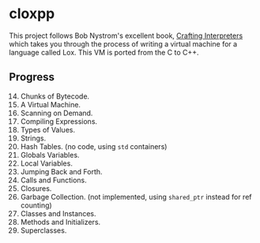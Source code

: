 # cloxpp

This project follows Bob Nystrom's excellent book, [Crafting Interpreters](http://www.craftinginterpreters.com) which takes you through the process of writing a virtual machine for a language called Lox. 
This VM is ported from the C to C++.

## Progress

14. Chunks of Bytecode.
15. A Virtual Machine.
16. Scanning on Demand.
17. Compiling Expressions.
18. Types of Values.
19. Strings.
20. Hash Tables. (no code, using `std` containers)
21. Globals Variables.
22. Local Variables.
23. Jumping Back and Forth.
24. Calls and Functions.
25. Closures.
26. Garbage Collection. (not implemented, using `shared_ptr` instead for ref counting)
27. Classes and Instances.
28. Methods and Initializers.
29. Superclasses.
